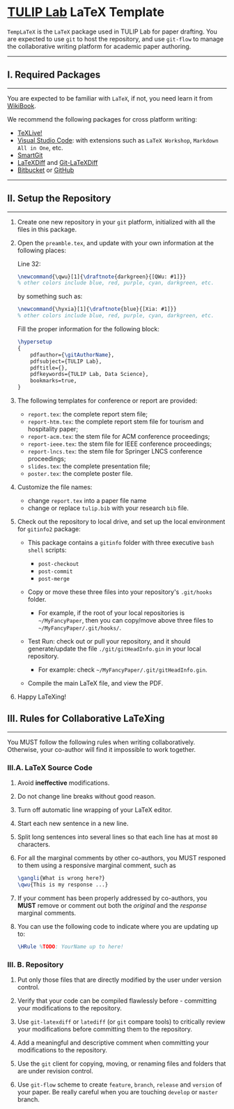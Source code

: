 
[TULIP Lab](http://www.tulip.org.au) LaTeX Template
==================

`TempLaTeX` is the `LaTeX` package used in TULIP Lab for paper drafting. You are expected to use `git` to host the repository, and use `git-flow` to manage the collaborative writing platform for academic paper authoring.

---
## I. Required Packages
---

You are expected to be familiar with `LaTeX`, if not, you need learn it from [WikiBook](https://en.wikibooks.org/wiki/LaTeX).

We recommend the following packages for cross platform writing:

* [TeXLive!](https://tug.org/texlive/)
* [Visual Studio Code](https://code.visualstudio.com/): with extensions such as `LaTeX Workshop`, `Markdown All in One`, etc.
* [SmartGit](https://www.syntevo.com/smartgit/)
* [LaTeXDiff](https://www.ctan.org/pkg/latexdiff?lang=en) and [Git-LaTeXDiff](https://gitlab.com/git-latexdiff/git-latexdiff)
* [Bitbucket](http://bitbucket.org) or [GitHub](https://github.com/)

---
## II. Setup the Repository
---

1. Create one new repository in your `git` platform, initialized with all the files in this package.

1. Open the `preamble.tex`, and update with your own information at the following places:

    Line 32: 

    ```latex
    \newcommand{\qwu}[1]{\draftnote{darkgreen}{[QWu: #1]}}
    % other colors include blue, red, purple, cyan, darkgreen, etc.
    ```
    by something  such as:

    ```latex
    \newcommand{\hyxia}[1]{\draftnote{blue}{[Xia: #1]}}
    % other colors include blue, red, purple, cyan, darkgreen, etc.
    ```

    Fill the proper information for the following block:
    ```latex
    \hypersetup
    {
        pdfauthor={\gitAuthorName},
        pdfsubject={TULIP Lab},
        pdftitle={},
        pdfkeywords={TULIP Lab, Data Science},
        bookmarks=true,  
    }
    ```

1. The following templates for conference or report are provided:
    - `report.tex`: the complete report stem file;
    - `report-htm.tex`: the complete report stem file for tourism and hospitality paper;
    - `report-acm.tex`: the stem file for ACM conference proceedings;
    - `report-ieee.tex`: the stem file for IEEE conference proceedings;
    - `report-lncs.tex`: the stem file for Springer LNCS conference proceedings;
    - `slides.tex`: the complete presentation file;
    - `poster.tex`: the complete poster file.
    

1. Customize the file names:
    - change `report.tex` into a paper file name
    - change or replace `tulip.bib` with your research `bib` file.


1. Check out the repository to local drive, and set up the local environment for `gitinfo2` package:

    - This package contains a `gitinfo` folder with three executive `bash` `shell` scripts:
        *  `post-checkout`
        *  `post-commit`
        *  `post-merge`

    -  Copy or move these three files into your repository's `.git/hooks` folder. 
        -  For example, if the root of your local repositories is `~/MyFancyPaper`, then you can copy/move above three files to `~/MyFancyPaper/.git/hooks/`.

    - Test Run: check out or pull your repository, and it should generate/update the file `./git/gitHeadInfo.gin` in your local repository.
        - For example: check `~/MyFancyPaper/.git/gitHeadInfo.gin`.


    - Compile the main LaTeX file, and view the PDF.

1. Happy LaTeXing!

## III. Rules for Collaborative LaTeXing
---

You MUST follow the following rules when writing collaboratively. Otherwise, your co-author will find it impossible to work together.

### III.A. LaTeX Source Code

1. Avoid **ineffective** modifications.

1. Do not change line breaks without good reason.

1. Turn off automatic line wrapping of your LaTeX editor.

1. Start each new sentence in a new line.

1. Split long sentences into several lines so that each line has at most `80` characters.

1. For all the marginal comments by other co-authors, you MUST responed to them using a responsive marginal comment, such as

    ```latex
    \gangli{What is wrong here?}
    \qwu{This is my response ...}
    ```

1. If your comment has been properly addressed by co-authors, you **MUST** remove or comment out both the *original* and the *response* marginal comments.

1. You can use the following code to indicate where you are updating up to:

    ```latex
    \HRule %TODO: YourName up to here!
    ```

### III. B. Repository

1. Put only those files that are directly modified by the user under version control.

1. Verify that your code can be compiled flawlessly before - committing your modifications to the repository.

1. Use `git-latexdiff` or `latediff` (or `git` compare tools) to critically review your modifications before committing them to the repository.

1. Add a meaningful and descriptive comment when committing your modifications to the repository.

1. Use the `git` client for copying, moving, or renaming files and folders that are under revision control.

1. Use `git-flow` scheme to create `feature`, `branch`, `release` and `version` of your paper. Be really careful when you are touching `develop` or `master` branch.










